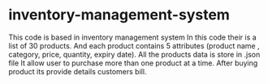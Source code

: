 # inventory-management-system
This code is based in inventory management system
In this code their is a list of 30 products. 
And each product contains 5 attributes (product name , category, price, quantity, expiry date).
All the products data is store in .json file
It allow user to purchase more than one product at a time.
After buying product its provide  details customers bill. 
